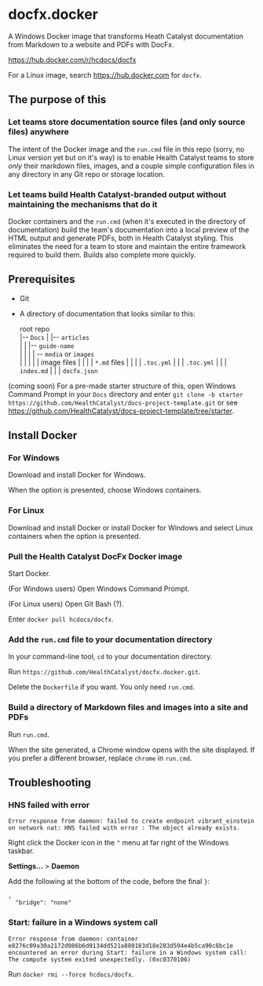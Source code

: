 # docfx.docker
A Windows Docker image that transforms Heath Catalyst documentation from Markdown to a website and PDFs with DocFx.

https://hub.docker.com/r/hcdocs/docfx

For a Linux image, search https://hub.docker.com for `docfx`.

## The purpose of this
### Let teams store documentation source files (and only source files) anywhere
The intent of the Docker image and the `run.cmd` file in this repo (sorry, no Linux version yet but on it's way) is to enable Health Catalyst teams to store *only* their markdown files, images, and a couple simple configuration files in any directory in any Git repo or storage location.

### Let teams build Health Catalyst-branded output without maintaining the mechanisms that do it
Docker containers and the `run.cmd` (when it's executed in the directory of documentation) build the team's documentation into a local preview of the HTML output and generate PDFs, both in Health Catalyst styling. This eliminates the need for a team to store and maintain the entire framework required to build them. Builds also complete more quickly.

## Prerequisites
- Git
- A directory of documentation that looks similar to this:

  root repo<br>
  |-- `Docs`
  |    |-- `articles`<br>
  |    |    |-- `guide-name`<br>
  |    |    |    | -- `media` or `images`<br>
  |    |    |    |     | image files
  |    |    |    | `*.md` files
  |    |    |    | `.toc.yml`
  |    |    | `.toc.yml`
  |    |    | `index.md`
  |    |    | `docfx.json`
  
(coming soon) For a pre-made starter structure of this, open Windows Command Prompt in your `Docs` directory and enter `git clone -b starter https://github.com/HealthCatalyst/docs-project-template.git` or see https://github.com/HealthCatalyst/docs-project-template/tree/starter.

## Install Docker
### For Windows
Download and install Docker for Windows.

When the option is presented, choose Windows containers.

### For Linux
Download and install Docker or install Docker for Windows and select Linux containers when the option is presented.

### Pull the Health Catalyst DocFx Docker image
Start Docker.

(For Windows users) Open Windows Command Prompt.

(For Linux users) Open Git Bash (?).

Enter `docker pull hcdocs/docfx`.

### Add the `run.cmd` file to your documentation directory
In your command-line tool, `cd` to your documentation directory.

Run `https://github.com/HealthCatalyst/docfx.docker.git`.

Delete the `Dockerfile` if you want. You only need `run.cmd`.

### Build a directory of Markdown files and images into a site and PDFs
Run `run.cmd`.

When the site generated, a Chrome window opens with the site displayed. If you prefer a different browser, replace `chrome` in `run.cmd`.

## Troubleshooting

### HNS failed with error
```Error response from daemon: failed to create endpoint vibrant_einstein on network nat: HNS failed with error : The object already exists.```

Right click the Docker icon in the `^` menu at far right of the Windows taskbar.

**Settings...** > **Daemon**

Add the following at the bottom of the code, before the final `}`:

```
,
  "bridge": "none"
```

### Start: failure in a Windows system call
```Error response from daemon: container e8276c09a30a2172d086b6d0134dd521a880183d18e283d594e4b5ca90c8bc1e encountered an error during Start: failure in a Windows system call: The compute system exited unexpectedly. (0xc0370106)```

Run `docker rmi --force hcdocs/docfx`.
